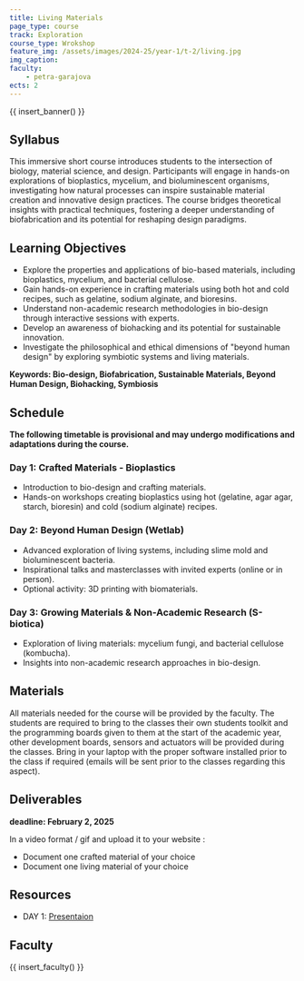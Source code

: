 ```yaml
---
title: Living Materials
page_type: course
track: Exploration
course_type: Wrokshop
feature_img: /assets/images/2024-25/year-1/t-2/living.jpg
img_caption:
faculty:
    - petra-garajova
ects: 2
---
```


{{ insert_banner() }}

## Syllabus

This immersive short course introduces students to the intersection of biology, material science, and design. Participants will engage in hands-on explorations of bioplastics, mycelium, and bioluminescent organisms, investigating how natural processes can inspire sustainable material creation and innovative design practices. The course bridges theoretical insights with practical techniques, fostering a deeper understanding of biofabrication and its potential for reshaping design paradigms.


## Learning Objectives
- Explore the properties and applications of bio-based materials, including bioplastics, mycelium, and bacterial cellulose.
- Gain hands-on experience in crafting materials using both hot and cold recipes, such as gelatine, sodium alginate, and bioresins.
- Understand non-academic research methodologies in bio-design through interactive sessions with experts.
- Develop an awareness of biohacking and its potential for sustainable innovation.
- Investigate the philosophical and ethical dimensions of "beyond human design" by exploring symbiotic systems and living materials.



**Keywords: Bio-design, Biofabrication, Sustainable Materials, Beyond Human Design, Biohacking, Symbiosis**


## Schedule

**The following timetable is provisional and may undergo modifications and adaptations during the course.**

### Day 1: Crafted Materials - Bioplastics
- Introduction to bio-design and crafting materials.
- Hands-on workshops creating bioplastics using hot (gelatine, agar agar, starch, bioresin) and cold (sodium alginate) recipes.

### Day 2: Beyond Human Design (Wetlab)
- Advanced exploration of living systems, including slime mold and bioluminescent bacteria.
- Inspirational talks and masterclasses with invited experts (online or in person).
- Optional activity: 3D printing with biomaterials.

### Day 3: Growing Materials & Non-Academic Research (S-biotica)
- Exploration of living materials: mycelium fungi, and bacterial cellulose (kombucha).
- Insights into non-academic research approaches in bio-design.


## Materials

All materials needed for the course will be provided by the faculty. The students are required to bring to the classes their own students toolkit and the programming boards given to them at the start of the academic year, other development boards, sensors and actuators will be provided during the classes. Bring in your laptop with the proper software installed prior to the class if required (emails will be sent prior to the classes regarding this aspect).


## Deliverables

**deadline: February 2, 2025**

In a video format / gif and upload it to your website :
- Document one crafted material of your choice
- Document one living material of your choice


## Resources

- DAY 1: [Presentaion](https://docs.google.com/presentation/d/1Uetr4nhaZkb0PpHgzv4C7NH9TX2qYkPeYc6qKs_JLGg/edit?usp=sharing)


## Faculty

{{ insert_faculty() }}
